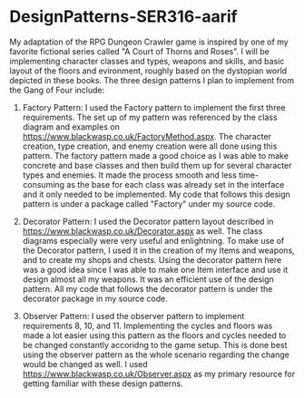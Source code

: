 # DesignPatterns-SER316-aarif

My adaptation of the RPG Dungeon Crawler game is inspired by one of my favorite fictional series called "A Court of Thorns and Roses". I will be implementing character classes and types, weapons and skills, and basic layout of the floors and evironment, roughly based on the dystopian world depicted in these books. The three design patterns I plan to implement from the Gang of Four include:

1. Factory Pattern:
   I used the Factory pattern to implement the first three requirements. The set up of my pattern was referenced by the class diagram and examples on https://www.blackwasp.co.uk/FactoryMethod.aspx. The character creation, type creation, and enemy creation were all done using this pattern. The factory pattern made a good choice as I was able to make concrete and base classes and then build them up for several character types and enemies. It made the process smooth and less time-consuming as the base for each class was already set in the interface and it only needed to be implemented. My code that follows this design pattern is under a package called "Factory" under my source code. 
   
2. Decorator Pattern:
   I used the Decorator pattern layout described in https://www.blackwasp.co.uk/Decorator.aspx as well. The class diagrams especially were very useful and enlightning. To make use of the Decorator pattern, I used it in the creation of my Items and weapons, and to create my shops and chests. Using the decorator pattern here was a good idea since I was able to make one Item interface and use it design almost all my weapons. It was an efficient use of the design pattern. All my code that follows the decorator pattern is under the decorator package in my source code.
   
3. Observer Pattern:
   I used the observer pattern to implement requirements 8, 10, and 11. Implementing the cycles and floors was made a lot easier using this pattern as the floors and cycles needed to be changed constantly accoridng to the game setup. This is done best using the observer pattern as the whole scenario regarding the change would be changed as well. I used https://www.blackwasp.co.uk/Observer.aspx as my primary resource for getting familiar with these design patterns.
